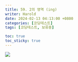 ```yaml
---
title: 59. 2의 영역 (ing)
writer: Harold
date: 2024-02-13 04:13:00 +0800
categories: [코딩테스트]
tags: [코딩테스트, 보류중]

toc: true
toc_sticky: true
---
```

![](https://velog.velcdn.com/images/haroldfromk/post/b199f02d-cfee-4f57-aeab-7ce665930493/image.png)

```swift

```